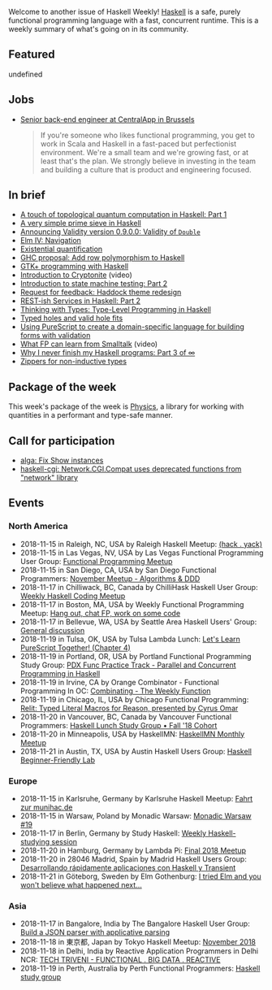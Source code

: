 <!-- 2018-11-15 unpublished -->

Welcome to another issue of Haskell Weekly!
[Haskell](https://www.haskell.org) is a safe, purely functional programming language with a fast, concurrent runtime.
This is a weekly summary of what's going on in its community.

## Featured

undefined

## Jobs

-   [Senior back-end engineer at CentralApp in Brussels](https://centralapp.workable.com/j/9AFEDD1C3C)

    > If you're someone who likes functional programming, you get to work in Scala and Haskell in a fast-paced but perfectionist environment. We're a small team and we're growing fast, or at least that's the plan. We strongly believe in investing in the team and building a culture that is product and engineering focused.

## In brief

-   [A touch of topological quantum computation in Haskell: Part 1](http://www.philipzucker.com/a-touch-of-topological-quantum-computation-in-haskell-pt-i/)
-   [A very simple prime sieve in Haskell](https://doisinkidney.com/posts/2018-11-10-a-very-simple-prime-sieve.html)
-   [Announcing Validity version 0.9.0.0: Validity of `Double`](https://cs-syd.eu/posts/2018-11-14-validity-double)
-   [Elm IV: Navigation](https://mmhaskell.com/blog/2018/11/12/elm-iv-navigation)
-   [Existential quantification](https://markkarpov.com/post/existential-quantification.html)
-   [GHC proposal: Add row polymorphism to Haskell](https://github.com/jvanbruegge/ghc-proposals/blob/70b9ae054956bdf9b7cf337732fa4a1d8d848355/proposals/0000-row-polymorphism.rst)
-   [GTK+ programming with Haskell](https://haskell-at-work.com/episodes/2018-11-13-gtk-programming-with-haskell.html)
-   [Introduction to Cryptonite](https://medium.com/mercury-bank/talk-introduction-to-cryptonite-1be74e023726) (video)
-   [Introduction to state machine testing: Part 2](https://qfpl.io/posts/intro-to-state-machine-testing-2/)
-   [Request for feedback: Haddock theme redesign](https://np.reddit.com/r/haskell/comments/9vf0i7/request_for_feedback_haddock_theme_redesign/)
-   [REST-ish Services in Haskell: Part 2](https://vadosware.io/post/rest-ish-services-in-haskell-part-2/)
-   [Thinking with Types: Type-Level Programming in Haskell](https://leanpub.com/thinking-with-types/)
-   [Typed holes and valid hole fits](https://octopi.chalmers.se/2018/11/08/typed-holes/)
-   [Using PureScript to create a domain-specific language for building forms with validation](https://medium.com/fuzzy-sharp/building-a-type-safe-embedded-dsl-for-form-components-with-validation-e7ffaaf537e4)
-   [What FP can learn from Smalltalk](https://www.youtube.com/watch?v=baxtyeFVn3w) (video)
-   [Why I never finish my Haskell programs: Part 3 of ∞](https://blog.plover.com/prog/haskell/what-goes-wrong-3.html)
-   [Zippers for non-inductive types](https://danghica.blogspot.com/2018/11/zippers-for-non-inductive-types.html)

## Package of the week

This week's package of the week is [Physics](https://hackage.haskell.org/package/physics-0.1.2.1),
a library for working with quantities in a performant and type-safe manner.

## Call for participation

-   [alga: Fix Show instances](https://github.com/snowleopard/alga/issues/140)
-   [haskell-cgi: Network.CGI.Compat uses deprecated functions from "network" library](https://github.com/cheecheeo/haskell-cgi/issues/45)

## Events

### North America

- 2018-11-15 in Raleigh, NC, USA by Raleigh Haskell Meetup: [(hack . yack)](https://www.meetup.com/Raleigh-Haskell-Meetup/events/dlwjgqyxpbtb/)
- 2018-11-15 in Las Vegas, NV, USA by Las Vegas Functional Programming User Group: [Functional Programming Meetup](https://www.meetup.com/las-vegas-functional-programming/events/jkznkqyxpbtb/)
- 2018-11-15 in San Diego, CA, USA by San Diego Functional Programmers: [November Meetup - Algorithms & DDD](https://www.meetup.com/San-Diego-Functional-Programmers/events/255404497/)
- 2018-11-17 in Chilliwack, BC, Canada by ChilliHask Haskell User Group: [Weekly Haskell Coding Meetup](https://www.meetup.com/BC-HUG/events/hdqxbqyxpbwb/)
- 2018-11-17 in Boston, MA, USA by Weekly Functional Programming Meetup: [Hang out, chat FP, work on some code](https://www.meetup.com/Weekly-Functional-Programming-Meetup/events/vdlnqpyxpbwb/)
- 2018-11-17 in Bellevue, WA, USA by Seattle Area Haskell Users' Group: [General discussion](https://www.meetup.com/SEAHUG/events/htlvcpyxpbwb/)
- 2018-11-19 in Tulsa, OK, USA by Tulsa Lambda Lunch: [Let's Learn PureScript Together! (Chapter 4)](https://www.meetup.com/Tulsa-Lambda-Lunch/events/256096340/)
- 2018-11-19 in Portland, OR, USA by Portland Functional Programming Study Group: [PDX Func Practice Track - Parallel and Concurrent Programming in Haskell](https://www.meetup.com/Portland-Functional-Programming-Study-Group/events/qjbbjqyxpbzb/)
- 2018-11-19 in Irvine, CA by Orange Combinator - Functional Programming In OC: [Combinating - The Weekly Function](https://www.meetup.com/orange-combinator/events/lxvjrpyxpbzb/)
- 2018-11-19 in Chicago, IL, USA by Chicago Functional Programming: [Relit: Typed Literal Macros for Reason, presented by Cyrus Omar](https://www.meetup.com/Chicago-Functional-Programming-Meetup/events/255760053/)
- 2018-11-20 in Vancouver, BC, Canada by Vancouver Functional Programmers: [Haskell Lunch Study Group • Fall '18 Cohort](https://www.meetup.com/Vancouver-Functional-Programmers/events/jdnlhqyxpbbc/)
- 2018-11-20 in Minneapolis, USA by HaskellMN: [HaskellMN Monthly Meetup](https://www.meetup.com/HaskellMN/events/ndtxfpyxpbbc/)
- 2018-11-21 in Austin, TX, USA by Austin Haskell Users Group: [Haskell Beginner-Friendly Lab](https://www.meetup.com/ATX-Haskell/events/brldppyxpbcc/)

### Europe

- 2018-11-15 in Karlsruhe, Germany by Karlsruhe Haskell Meetup: [Fahrt zur munihac.de](https://www.meetup.com/Karlsruhe-Haskell-Meetup/events/255600758/)
- 2018-11-15 in Warsaw, Poland by Monadic Warsaw: [Monadic Warsaw #19](https://www.meetup.com/Monadic-Warsaw/events/wgwtkqyxpbtb/)
- 2018-11-17 in Berlin, Germany by Study Haskell: [Weekly Haskell-studying session](https://www.meetup.com/Study-Haskell/events/zkdvlqyxpbwb/)
- 2018-11-20 in Hamburg, Germany by Lambda Pi: [Final 2018 Meetup](https://www.meetup.com/Lambda-Pi/events/255884091/)
- 2018-11-20 in 28046 Madrid, Spain by Madrid Haskell Users Group: [Desarrollando rápidamente aplicaciones con Haskell y Transient](https://www.meetup.com/Haskell-MAD/events/256060521/)
- 2018-11-21 in Göteborg, Sweden by Elm Gothenburg: [I tried Elm and you won't believe what happened next...](https://www.meetup.com/Elm-Gothenburg/events/256030907/)

### Asia

- 2018-11-17 in Bangalore, India by The Bangalore Haskell User Group: [Build a JSON parser with applicative parsing](https://www.meetup.com/The-Bangalore-Haskell-User-Group/events/255502073/)
- 2018-11-18 in 東京都, Japan by Tokyo Haskell Meetup: [November 2018](https://www.meetup.com/Tokyo-Haskell-Meetup/events/ckxnrpyxpbxb/)
- 2018-11-18 in Delhi, India by Reactive Application Programmers in Delhi NCR: [TECH TRIVENI - FUNCTIONAL . BIG DATA . REACTIVE](https://www.meetup.com/Reactive-Application-Programmers-in-Delhi-NCR/events/254706825/)
- 2018-11-19 in Perth, Australia by Perth Functional Programmers: [Haskell study group](https://www.meetup.com/PerthFP/events/msflfqyxpbzb/)
